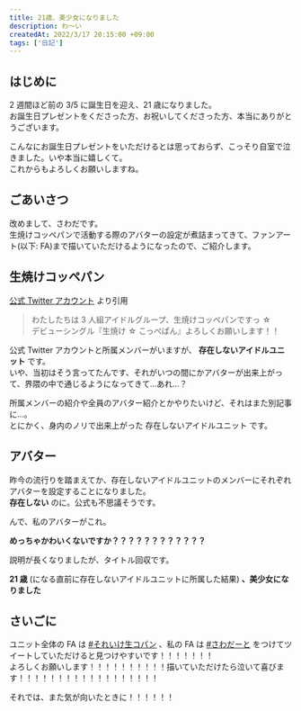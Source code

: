 ```yaml
---
title: 21歳、美少女になりました
description: わ～い
createdAt: 2022/3/17 20:15:00 +09:00
tags: ['日記']
---
```


## はじめに

2 週間ほど前の 3/5 に誕生日を迎え、21 歳になりました。  
お誕生日プレゼントをくださった方、お祝いしてくださった方、本当にありがとうございます。

<tweet-embed url="https://twitter.com/09224/status/1499767651681595392"></tweet-embed>

こんなにお誕生日プレゼントをいただけるとは思っておらず、こっそり自室で泣きました。いや本当に嬉しくて。  
これからもよろしくお願いしますね。

## ごあいさつ

改めまして、さわだです。  
生焼けコッペパンで活動する際のアバターの設定が煮詰まってきて、ファンアート(以下: FA)まで描いていただけるようになったので、ご紹介します。

## 生焼けコッペパン

[公式 Twitter アカウント](https://twitter.com/kuruntyu_love) より引用

> わたしたちは 3 人組アイドルグループ、生焼けコッペパンですっ ☆  
> デビューシングル『生焼け ☆ こっぺぱん』よろしくお願いします！！

公式 Twitter アカウントと所属メンバーがいますが、 **存在しないアイドルユニット** です。  
いや、当初はそう言ってたんです、それがいつの間にかアバターが出来上がって、界隈の中で通じるようになってきて…あれ…？

所属メンバーの紹介や全員のアバター紹介とかやりたいけど、それはまた別記事に…。  
とにかく、身内のノリで出来上がった 存在しないアイドルユニット です。

## アバター

昨今の流行りを踏まえてか、存在しないアイドルユニットのメンバーにそれぞれアバターを設定することになりました。  
**存在しない** のに。公式も不思議そうです。

<tweet-embed url="https://twitter.com/kuruntyu_love/status/1503335094899027969"></tweet-embed>

んで、私のアバターがこれ。

<tweet-embed url="https://twitter.com/kuruntyu_love/status/1502591751122345987"></tweet-embed>

**めっちゃかわいくないですか？？？？？？？？？？？？**

説明が長くなりましたが、タイトル回収です。

**21 歳** (になる直前に存在しないアイドルユニットに所属した結果) **、美少女になりました**

## さいごに

ユニット全体の FA は [#それいけ生コパン](https://twitter.com/search?q=%23%E3%81%9D%E3%82%8C%E3%81%84%E3%81%91%E7%94%9F%E3%82%B3%E3%83%91%E3%83%B3) 、私の FA は [#さわだーと](https://twitter.com/search?q=%23%E3%81%95%E3%82%8F%E3%81%A0%E3%83%BC%E3%81%A8) をつけてツイートしていただけると見つけやすいです！！！！！！！  
よろしくお願いします！！！！！！！！！！描いていただけたら泣いて喜びます！！！！！！！！！！！！！！！！！！

それでは、また気が向いたときに！！！！！！
